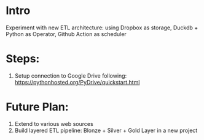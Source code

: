 # Intro
Experiment with new ETL architecture: using Dropbox as storage, Duckdb + Python as Operator, Github Action as scheduler

# Steps:

1. Setup connection to Google Drive following: https://pythonhosted.org/PyDrive/quickstart.html

# Future Plan: 

1) Extend to various web sources
2) Build layered ETL pipeline: Blonze + Silver + Gold Layer in a new project
